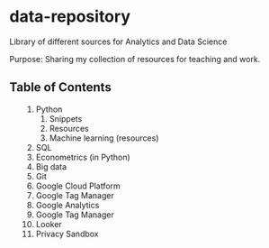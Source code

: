 # data-repository
Library of different sources for Analytics and Data Science

Purpose: Sharing my collection of resources for teaching and work. 

<h2> Table of Contents </h2>
<ol>
<ol dir="auto">
<li>Python
<ol dir="auto">
<li>Snippets</li>
<li>Resources</li>
<li>Machine learning (resources)</li>
</ol>
</li>
<li>SQL</li>
<li>Econometrics (in Python)</li>
<li>Big data</li>
<li>Git</li>
<li>Google Cloud Platform</li>
<li>Google Tag Manager</li>
<li>Google Analytics</li>
<li>Google Tag Manager</li>
<li>Looker</li>
<li>Privacy Sandbox</li>
</ol>
